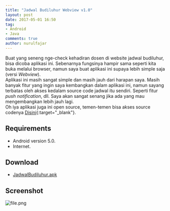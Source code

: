 ```yaml
---
title: "Jadwal Budiluhur Webview v1.0"
layout: post
date: 2017-05-01 16:50
tag:
- Android
- Java
comments: true
author: nurulfajar
---
```

Buat yang seneng nge-check kehadiran dosen di website jadwal budiluhur, bisa dicoba aplikasi ini. Sebenarnya fungsinya hampir sama seperti kita buka melalui browser, namun saya buat aplikasi ini supaya lebih simple saja (versi *Webview*).
<br />
Aplikasi ini masih sangat simple dan masih jauh dari harapan saya. Masih banyak fitur yang ingin saya kembangkan dalam aplikasi ini, namun sayang terbatas oleh akses kedalam source code jadwal itu sendiri. Seperti fitur *push notification*, dll. Saya akan sangat senang jika ada yang mau mengembangkan lebih jauh lagi.
<br />
Oh iya aplikasi juga ini open source, temen-temen bisa akses source codenya [Disini](https://github.com/newjar/Jadwal-Budiluhur-apk){:target="_blank"}.

## Requirements
* Android version 5.0.
* Internet.

## Download
* [JadwalBudiluhur.apk](https://github.com/newjar/Jadwal-Budiluhur-apk/raw/master/APK/JadwalBudiluhur.apk)

## Screenshot
![file.png]({{images.baseurl}}/assets/images/com.budiluhur.jadwal.jadwal.png)

